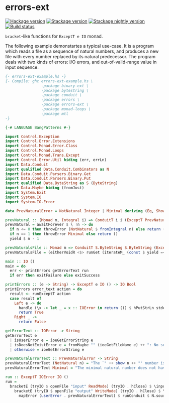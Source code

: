 errors-ext
==========

[![Hackage version](https://img.shields.io/hackage/v/errors-ext.svg)](https://hackage.haskell.org/package/errors-ext)
[![Stackage version](https://www.stackage.org/package/errors-ext/badge/lts?label=stackage)](https://www.stackage.org/package/errors-ext)
[![Stackage nightly version](https://www.stackage.org/package/errors-ext/badge/nightly?label=nightly)](https://www.stackage.org/package/errors-ext)
[![Build status](https://secure.travis-ci.org/A1-Triard/errors-ext.png?branch=master)](http://travis-ci.org/A1-Triard/errors-ext)

`bracket`-like functions for `ExceptT e IO` monad.

The following example demonstartes a typical use-case. It is a program which reads a file as a sequence of natural numbers,
and produces a new file with every number replaced by its natural predecessor. The program deals with two kinds of errors:
I/O errors, and out-of-valid-range value in input sequence.

```haskell
{- errors-ext-example.hs -}
{- Compile: ghc errors-ext-example.hs \
                -package binary-ext \
                -package bytestring \
                -package conduit \
                -package errors \
                -package errors-ext \
                -package monad-loops \
                -package mtl
-}

{-# LANGUAGE BangPatterns #-}

import Control.Exception
import Control.Error.Extensions
import Control.Monad.Error.Class
import Control.Monad.Loops
import Control.Monad.Trans.Except
import Control.Error.Util hiding (err, errLn)
import Data.Conduit
import qualified Data.Conduit.Combinators as N
import Data.Conduit.Parsers.Binary.Get
import Data.Conduit.Parsers.Binary.Put
import qualified Data.ByteString as S (ByteString)
import Data.Maybe hiding (fromJust)
import System.Exit
import System.IO
import System.IO.Error

data PrevNaturalError = NotNatural Integer | Minimal deriving (Eq, Show)

prevNatural :: (Monad m, Integral i) => ConduitT i i (ExceptT PrevNaturalError m) ()
prevNatural = awaitForever $ \ !n -> do
  if n <= 0 then throwError (NotNatural $ fromIntegral n) else return ()
  if n == 1 then throwError Minimal else return ()
  yield $ n - 1

prevNaturalsFile :: Monad m => ConduitT S.ByteString S.ByteString (ExceptT PrevNaturalError m) ()
prevNaturalsFile = (eitherVoidR <$> runGet (iterateM_ (const $ yield =<< getInt8) (error ""))) .| prevNatural .| awaitForever (runPut . putInt8)

main :: IO ()
main = do
  err <- printErrors getErrorText run
  if err then exitFailure else exitSuccess

printErrors :: (e -> String) -> ExceptT e IO () -> IO Bool
printErrors error_text action = do
  result <- runExceptT action
  case result of
    Left e -> do
      handle (\x -> let _ = x :: IOError in return ()) $ hPutStrLn stderr $ error_text e
      return True
    Right _ ->
      return False

getErrorText :: IOError -> String
getErrorText e
  | isUserError e = ioeGetErrorString e
  | isDoesNotExistError e = fromMaybe "" (ioeGetFileName e) ++ ": No such file or directory."
  | otherwise = ioeGetErrorString e

prevNaturalErrorText :: PrevNaturalError -> String
prevNaturalErrorText (NotNatural n) = "The `" ++ show n ++ "' number is not natural."
prevNaturalErrorText Minimal = "The minimal natural number does not have a predecessor."

run :: ExceptT IOError IO ()
run =
  bracketE (tryIO $ openFile "input" ReadMode) (tryIO . hClose) $ \input ->
    bracketE (tryIO $ openFile "output" WriteMode) (tryIO . hClose) $ \output ->
      mapError (userError . prevNaturalErrorText) $ runConduit $ N.sourceHandle input .| prevNaturalsFile .| N.sinkHandle output
```
